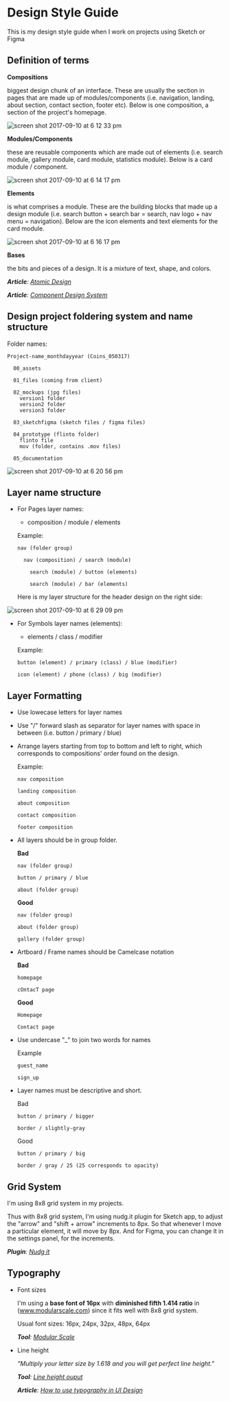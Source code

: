 # Design Style Guide

This is my design style guide when I work on projects using Sketch or Figma

## Definition of terms

   **Compositions**
  
  biggest design chunk of an interface. These are usually the section in pages that are made up of modules/components
  (i.e. navigation, landing, about section, contact section, footer etc). Below is one composition, a section of the project's homepage.
  
  ![screen shot 2017-09-10 at 6 12 33 pm](https://user-images.githubusercontent.com/12945705/30248060-a7e4b202-9653-11e7-9d69-aa4f926630b3.png)

  
   **Modules/Components**
  
  these are reusable components which are made out of elements (i.e. search module, gallery module, card module, statistics module). Below is a card module / component.
  
  ![screen shot 2017-09-10 at 6 14 17 pm](https://user-images.githubusercontent.com/12945705/30248074-e36ede42-9653-11e7-8fba-29a8184a95e5.png)

  
  **Elements**
  
  is what comprises a module. These are the building blocks that made up a design module (i.e. search button + search bar = search, nav logo + nav menu = navigation). Below are the icon elements and text elements for the card module.
  
  ![screen shot 2017-09-10 at 6 16 17 pm](https://user-images.githubusercontent.com/12945705/30248099-2cdedb4a-9654-11e7-9d0d-28493df148d5.png)

  
  **Bases**
  
  the bits and pieces of a design. It is a mixture of text, shape, and colors.
  
  _**Article**: [Atomic Design](http://bradfrost.com/blog/post/atomic-web-design/)_
     
  _**Article**: [Component Design System](https://medium.com/@lewisplushumphreys/how-were-using-component-based-design-5f9e3176babb)_


## Design project foldering system and name structure

Folder names:

```
Project-name_monthdayyear (Coins_050317)
  
  00_assets
  
  01_files (coming from client)
  
  02_mockups (jpg files)
    version1 folder
    version2 folder
    version3 folder
    
  03_sketchfigma (sketch files / figma files)
  
  04_prototype (flinto folder)
    flinto file
    mov (folder, contains .mov files)

  05_documentation
  ```
![screen shot 2017-09-10 at 6 20 56 pm](https://user-images.githubusercontent.com/12945705/30248131-d29f1afe-9654-11e7-89ea-a484d9efd06a.png)


## Layer name structure

* For Pages layer names:
  - composition / module / elements
  
  Example:
  ```
  nav (folder group)
    
    nav (composition) / search (module)
      
      search (module) / button (elements)
        
      search (module) / bar (elements)  
  ```  
  
    Here is my layer structure for the header design on the right side:
    
![screen shot 2017-09-10 at 6 29 09 pm](https://user-images.githubusercontent.com/12945705/30248206-fcc4ea88-9655-11e7-9aca-5589811aa8e8.png)


  
 * For Symbols layer names (elements):
   - elements / class / modifier
    
   Example:
   
   ```
   button (element) / primary (class) / blue (modifier)
   
   icon (element) / phone (class) / big (modifier)
   ```
   
    
## Layer Formatting

* Use lowecase letters for layer names
* Use "/" forward slash as separator for layer names with space in between 
  (i.e. button / primary / blue)
* Arrange layers starting from top to bottom and left to right, which corresponds to compositions' order found on the design. 
  
  Example:
  
  ```
  nav composition
  
  landing composition
  
  about composition
  
  contact composition
  
  footer composition
  ```
* All layers should be in group folder. 

  **Bad**
  ```
  nav (folder group)
  
  button / primary / blue
  
  about (folder group)
  ```
  
  **Good**
  ```
  nav (folder group)
  
  about (folder group)
  
  gallery (folder group)
  ```
  
 * Artboard / Frame names should be Camelcase notation
 
   **Bad**
   ```
   homepage

   cOntacT page
   ```

   **Good**
   ```
   Homepage

   Contact page
   ```
 
 * Use undercase "_" to join two words for names
 
   Example
   ```
   guest_name

   sign_up
   ```
   
 * Layer names must be descriptive and short.
 
   Bad
   ```
   button / primary / bigger
   
   border / slightly-gray
   ```
  
   Good
   ```
   button / primary / big
   
   border / gray / 25 (25 corresponds to opacity)
   ```
## Grid System
 
I'm using 8x8 grid system in my projects. 
 
Thus with 8x8 grid system, I'm using nudg.it plugin for Sketch app, to adjust the "arrow" and "shift + arrow" increments to 8px. So that whenever I move a particular element, it will move by 8px. And for Figma, you can change it in the settings panel, for the increments.
 
_**Plugin**: [Nudg it](http://nudg.it/)_
  
 
 ## Typography
 
* Font sizes
 
  I'm using a **base font of 16px** with **diminished fifth 1.414 ratio** in (www.modularscale.com) since it fits well with 8x8 grid system. 
 
  Usual font sizes:
  16px, 24px, 32px, 48px, 64px
 
  _**Tool**: [Modular Scale](http://www.modularscale.com/)_
   
* Line height
 
  _"Multiply your letter size by 1.618 and you will get perfect line height."_

  _**Tool**: [Line height ouput](http://jsbin.com/todidu/1/edit?output)_

  _**Article**: [How to use typography in UI Design](https://blog.prototypr.io/how-to-use-typography-in-ui-design-ce045fa4ff2e)_



 


 
  
